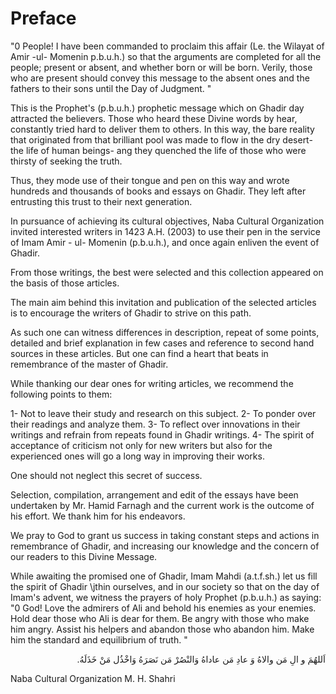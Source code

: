 Preface
=======

"0 People! I have been commanded to proclaim this affair (Le. the
Wilayat of Amir -ul- Momenin p.b.u.h.) so that the arguments are
completed for all the people; present or absent, and whether born or
will be born. Verily, those who are present should convey this message
to the absent ones and the fathers to their sons until the Day of
Judgment. "

This is the Prophet's (p.b.u.h.) prophetic message which on Ghadir day
attracted the believers. Those who heard these Divine words by hear,
constantly tried hard to deliver them to others. In this way, the bare
reality that originated from that brilliant pool was made to flow in the
dry desert- the life of human beings- ang they quenched the life of
those who were thirsty of seeking the truth.

Thus, they mode use of their tongue and pen on this way and wrote
hundreds and thousands of books and essays on Ghadir. They left after
entrusting this trust to their next generation.

In pursuance of achieving its cultural objectives, Naba Cultural
Organization invited interested writers in 1423 A.H. (2003) to use their
pen in the service of Imam Amir - ul- Momenin (p.b.u.h.), and once again
enliven the event of Ghadir.

From those writings, the best were selected and this collection
appeared on the basis of those articles.

The main aim behind this invitation and publication of the selected
articles is to encourage the writers of Ghadir to strive on this path.

As such one can witness differences in description, repeat of some
points, detailed and brief explanation in few cases and reference to
second hand sources in these articles. But one can find a heart that
beats in remembrance of the master of Ghadir.

While thanking our dear ones for writing articles, we recommend the
following points to them:

1- Not to leave their study and research on this subject.
2- To ponder over their readings and analyze them.
3- To reflect over innovations in their writings and refrain from
repeats found in Ghadir writings.
4- The spirit of acceptance of criticism not only for new writers but
also for the experienced ones will go a long way in improving their
works.

One should not neglect this secret of success.

Selection, compilation, arrangement and edit of the essays have been
undertaken by Mr. Hamid Farnagh and the current work is the outcome of
his effort. We thank him for his endeavors.

We pray to God to grant us success in taking constant steps and actions
in remembrance of Ghadir, and increasing our knowledge and the concern
of our readers to this Divine Message.

While awaiting the promised one of Ghadir, Imam Mahdi (a.t.f.sh.) let
us fill the spirit of Ghadir \\jthin ourselves, and in our society so
that on the day of Imam's advent, we witness the prayers of holy Prophet
(p.b.u.h.) as saying: "0 God! Love the admirers of Ali and behold his
enemies as your enemies. Hold dear those who Ali is dear for them. Be
angry with those who make him angry. Assist his helpers and abandon
those who abandon him. Make him the standard and equilibrium of truth.
"

<p dir="rtl">
اَللهُمَ و الِ مَن والاهُ وَ عادِ مَن عاداهُ وَالنْصُرْ مَن نَصَرَهُ
وَاخْذُل مَنْ خَذَلَهُ.
</p>

Naba Cultural Organization M. H. Shahri



